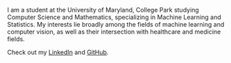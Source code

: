 I am a student at the University of Maryland, College Park studying Computer Science and Mathematics, specializing in Machine Learning and Statistics. My interests lie broadly among the fields of machine learning and computer vision, as well as their intersection with healthcare and medicine fields.

Check out my [LinkedIn](https://www.linkedin.com/in/saunak-roy/) and [GitHub](https://github.com/saunakroy).
